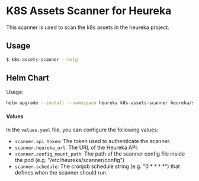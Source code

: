 K8S Assets Scanner for Heureka
==============================

This scanner is used to scan the k8s assets in the heureka project.

## Usage
```bash
$ k8s-assets-scanner --help
```

## Helm Chart
Usage:
```bash 
helm upgrade --install --namespace heureka k8s-assets-scanner heureka/scanner/k8s-assets/chart/k8s-assets-scanner/
```

#### Values
In the `values.yaml` file, you can configure the following values:
- `scanner.api_token`: The token used to authenticate the scanner.
- `scanner.heureka_url`: The URL of the Heureka API.
- `scanner.config_mount_path`: The path of the scanner config file inside the pod (e.g. "/etc/heureka/scanner/config")
- `scanner.schedule`: The cronjob schedule string (e.g. "0 * * * *") that defines when the scanner should run.